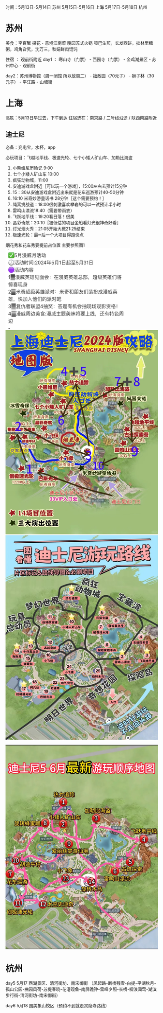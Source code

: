时间：5月13日-5月14日 苏州
	   5月15日-5月16日 上海
	   5月17日-5月18日 杭州

# 苏州
美食：李百蟹   探花・意境江南菜  晚园苏式火锅  哑巴生煎，长发西饼，拙林里糖粥，鸡角旮旯，沈万三，秋娟鲜肉馄饨

住宿 ： 观前街附近
day1 ： 寒山寺（门票） - 西园寺（门票） - 金鸡湖景区 - 苏州中心 - 观前街

day2：苏州博物馆（周一闭馆 所以放周二） - 拙政园（70元子） - 狮子林（30元子） -  平江路 -  山塘街

# 上海
高铁：5月13日早过去，下午到达
住宿选在：南京路 / 二号线沿途 / 陕西南路附近


## 迪士尼
必备：充电宝，水杯，app

必玩项目：飞越地平线、极速光轮、七个小矮人矿山车、加勒比海盗

1. 小熊维尼历险记 9:00
2. 七个小矮人矿山车 10:00
3. 疯狂动物城，11:00
4. 安迪游戏盒附近［可以玩一个游戏］，15:00左右去预计15分钟
5. 15：30从安迪游戏盒附近出来就是花车巡游预计40-50分钟
6. 16:10 米奇妙游童话书 28分钟［这个需要预约！］
7. 绳索挑战道：18:00很刺激喜欢攀岩的可以一试预计半小时
8. 雷鸣山漂流18:40（需要带雨衣）
9. 飞跃地平线：19:20看日落！很美
10. 晶彩奇航：20:10［被低估的项目坐船看灯光很神奇好看］
11. 灯光烟火秀：21:05开始大概21:25结束
12. 极速光轮：最➖后一个大项目得跑快点

烟花秀和花车秀要提前占位置
主要参照图1
![](../youdaonote-images/Pasted%20image%2020240506174647.png)
![](../youdaonote-images/Pasted%20image%2020240506175105.png)
![](../youdaonote-images/Pasted%20image%2020240506175013.png)

![](../youdaonote-images/Pasted%20image%2020240506174450.png)

# 杭州
day5 5月17 西湖景区、清河街坊、南宋御街 （凤起路-断桥残雪-白提-平湖秋月-孤山公园-曲园风荷-苏提春晓-花港观鱼-南屏晚钟-雷峰夕照-长桥-柳浪闻莺-湖滨步行街-清河街坊-南宋御街）

day6 5月18 国美象山校区（预约不到就走灵隐寺路线）
